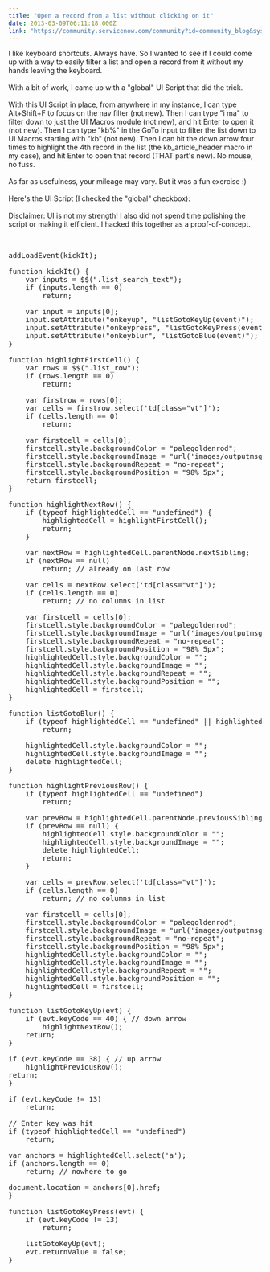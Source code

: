 ```yaml
---
title: "Open a record from a list without clicking on it"
date: 2013-03-09T06:11:18.000Z
link: "https://community.servicenow.com/community?id=community_blog&sys_id=cbcda2e9dbd0dbc01dcaf3231f96198e"
---
```

<p>I like keyboard shortcuts. Always have. So I wanted to see if I could come up with a way to easily filter a list and open a record from it without my hands leaving the keyboard.<br /><br />With a bit of work, I came up with a "global" UI Script that did the trick.<br /><br />With this UI Script in place, from anywhere in my instance, I can type Alt+Shift+F to focus on the nav filter (not new). Then I can type "i ma" to filter down to just the UI Macros module (not new), and hit Enter to open it (not new). Then I can type "kb%" in the GoTo input to filter the list down to UI Macros starting with "kb" (not new). Then I can hit the down arrow four times to highlight the 4th record in the list (the kb_article_header macro in my case), and hit Enter to open that record (THAT part's new). No mouse, no fuss.<br /><br />As far as usefulness, your mileage may vary. But it was a fun exercise :)<br /><br />Here's the UI Script (I checked the "global" checkbox):<br /><br />Disclaimer: UI is not my strength! I also did not spend time polishing the script or making it efficient. I hacked this together as a proof-of-concept.<br /><pre __default_attr="plain" __jive_macro_name="code" class="jive_text_macro jive_macro_code"><br /><br />addLoadEvent(kickIt);<br /><br />function kickIt() {<br />    var inputs = $$(".list_search_text");<br />    if (inputs.length == 0)<br />        return;<br />   <br />    var input = inputs[0];<br />    input.setAttribute("onkeyup", "listGotoKeyUp(event)");<br />    input.setAttribute("onkeypress", "listGotoKeyPress(event)");<br />    input.setAttribute("onkeyblur", "listGotoBlue(event)");<br />}<br /><br />function highlightFirstCell() {<br />    var rows = $$(".list_row");<br />    if (rows.length == 0)<br />        return;<br />   <br />    var firstrow = rows[0];<br />    var cells = firstrow.select('td[class="vt"]');<br />    if (cells.length == 0)<br />        return;<br />   <br />    var firstcell = cells[0];<br />    firstcell.style.backgroundColor = "palegoldenrod";<br />    firstcell.style.backgroundImage = "url('images/outputmsg_success.gif')";<br />    firstcell.style.backgroundRepeat = "no-repeat";<br />    firstcell.style.backgroundPosition = "98% 5px";<br />    return firstcell;<br />}<br /><br />function highlightNextRow() {<br />    if (typeof highlightedCell == "undefined") {<br />        highlightedCell = highlightFirstCell();<br />        return;<br />    }<br />   <br />    var nextRow = highlightedCell.parentNode.nextSibling;<br />    if (nextRow == null)<br />        return; // already on last row<br />   <br />    var cells = nextRow.select('td[class="vt"]');<br />    if (cells.length == 0)<br />        return; // no columns in list<br />   <br />    var firstcell = cells[0];<br />    firstcell.style.backgroundColor = "palegoldenrod";<br />    firstcell.style.backgroundImage = "url('images/outputmsg_success.gif')";<br />    firstcell.style.backgroundRepeat = "no-repeat";<br />    firstcell.style.backgroundPosition = "98% 5px";<br />    highlightedCell.style.backgroundColor = "";<br />    highlightedCell.style.backgroundImage = "";<br />    highlightedCell.style.backgroundRepeat = "";<br />    highlightedCell.style.backgroundPosition = "";<br />    highlightedCell = firstcell;<br />}<br /><br />function listGotoBlur() {<br />    if (typeof highlightedCell == "undefined" || highlightedCell == null)<br />        return;<br />   <br />    highlightedCell.style.backgroundColor = "";<br />    highlightedCell.style.backgroundImage = "";<br />    delete highlightedCell;<br />}<br /><br />function highlightPreviousRow() {<br />    if (typeof highlightedCell == "undefined")<br />        return;<br />   <br />    var prevRow = highlightedCell.parentNode.previousSibling;<br />    if (prevRow == null) {<br />        highlightedCell.style.backgroundColor = "";<br />        highlightedCell.style.backgroundImage = "";<br />        delete highlightedCell;<br />        return;<br />    }<br />   <br />    var cells = prevRow.select('td[class="vt"]');<br />    if (cells.length == 0)<br />        return; // no columns in list<br />   <br />    var firstcell = cells[0];<br />    firstcell.style.backgroundColor = "palegoldenrod";<br />    firstcell.style.backgroundImage = "url('images/outputmsg_success.gif')";<br />    firstcell.style.backgroundRepeat = "no-repeat";<br />    firstcell.style.backgroundPosition = "98% 5px";<br />    highlightedCell.style.backgroundColor = "";<br />    highlightedCell.style.backgroundImage = "";<br />    highlightedCell.style.backgroundRepeat = "";<br />    highlightedCell.style.backgroundPosition = "";<br />    highlightedCell = firstcell;<br />}<br /><br />function listGotoKeyUp(evt) {<br />    if (evt.keyCode == 40) { // down arrow<br />        highlightNextRow();<br />    return;<br />}<br /><br />if (evt.keyCode == 38) { // up arrow<br />    highlightPreviousRow();<br />return;<br />}<br /><br />if (evt.keyCode != 13)<br />    return;<br /><br />// Enter key was hit<br />if (typeof highlightedCell == "undefined")<br />    return;<br /><br />var anchors = highlightedCell.select('a');<br />if (anchors.length == 0)<br />    return; // nowhere to go<br /><br />document.location = anchors[0].href;<br />}<br /><br />function listGotoKeyPress(evt) {<br />    if (evt.keyCode != 13)<br />        return;<br />   <br />    listGotoKeyUp(evt);<br />    evt.returnValue = false;<br />}<br /></pre></p>